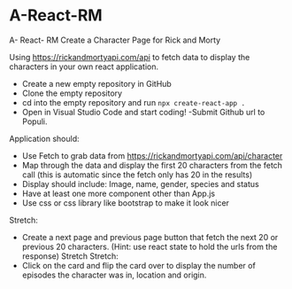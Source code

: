 # A-React-RM
 
 A- React- RM
Create a Character Page for Rick and Morty

Using https://rickandmortyapi.com/api to fetch data to display the characters in your own react application.

- Create a new empty repository in GitHub
- Clone the empty repository
- cd into the empty repository and run ```npx create-react-app .```
- Open in Visual Studio Code and start coding!
-Submit Github url to Populi.

Application should:
- Use Fetch to grab data from https://rickandmortyapi.com/api/character
- Map through the data and display the first 20 characters from the fetch call (this is automatic since the fetch only has 20 in the results)
- Display should include: Image, name, gender, species and status
- Have at least one more component other than App.js
- Use css or css library like bootstrap to make it look nicer

Stretch:
- Create a next page and previous page button that fetch the next 20 or previous 20 characters.
(Hint: use react state to hold the urls from the response)
Stretch Stretch:
- Click on the card and flip the card over to display the number of episodes the character was in, location and origin. 